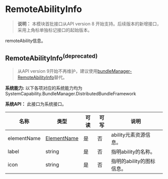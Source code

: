 # RemoteAbilityInfo

> **说明：**
> 本模块首批接口从API version 8 开始支持。后续版本的新增接口，采用上角标单独标记接口的起始版本。



remoteAbility信息。

## RemoteAbilityInfo<sup>(deprecated)<sup>

> 从API version 9开始不再维护，建议使用[bundleManager-RemoteAbilityInfo](js-apis-bundleManager-remoteAbilityInfo.md)替代。


 **系统能力:** 以下各项对应的系统能力均为SystemCapability.BundleManager.DistributedBundleFramework

 **系统API：**  此接口为系统接口。

| 名称        | 类型                                         | 可读 | 可写 | 说明                    |
| ----------- | -------------------------------------------- | ---- | ---- | ----------------------- |
| elementName | [ElementName](js-apis-bundle-ElementName.md) | 是   | 否   | ability元素资源信息。       |
| label       | string                                       | 是   | 否   | 指明ability的名称。   |
| icon        | string                                       | 是   | 否   | 指明的ability的图标信息。 |
